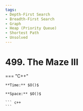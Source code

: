 ```yaml
---
tags:
- Depth-First Search
- Breadth-First Search
- Graph
- Heap (Priority Queue)
- Shortest Path
- Unsolved
---
```



# 499. The Maze III

=== "C++"

    **Time:** $O()$

    **Space:** $O()$

    ``` c++
    ```